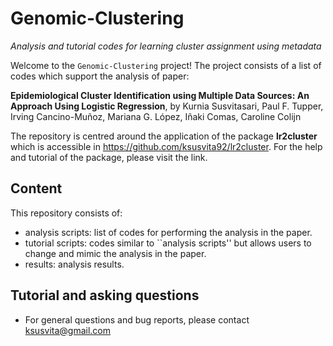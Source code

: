 # Genomic-Clustering
*Analysis and tutorial codes for learning cluster assignment using metadata*


Welcome to the `Genomic-Clustering` project! The project consists of a list of codes which support the analysis of paper:

**Epidemiological Cluster Identification using Multiple Data Sources: An Approach Using Logistic Regression**, by
Kurnia Susvitasari, Paul F. Tupper, Irving Cancino-Muñoz, Mariana G. López, Iñaki Comas, Caroline Colijn


The repository is centred around the application of the package **lr2cluster** which is accessible in https://github.com/ksusvita92/lr2cluster. For the help and tutorial of the package, please visit the link.



## Content
This repository consists of:

+ analysis scripts: list of codes for performing the analysis in the paper.
+ tutorial scripts: codes similar to ``analysis scripts'' but allows users to change and mimic the analysis in the paper.
+ results: analysis results.


## Tutorial and asking questions
- For general questions and bug reports, please contact <ksusvita@gmail.com>
